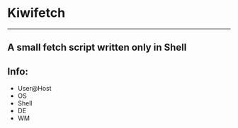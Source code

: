 # Kiwifetch
---
A small fetch script written only in Shell
---
## Info:
- User@Host
- OS
- Shell
- DE
- WM
